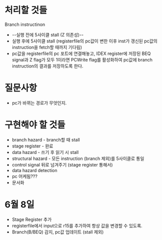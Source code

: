 # 처리할 것들
Branch instructinon
- --실행 전에 5사이클 stall (Z 의존성)--
- 실행 후에 5사이클 stall (registerfile의 pc값이 변한 이후 inst가 갱신된 pc값의 instruction을 fetch할 때까지 기다림)
- pc값을 registerfile의 pc 포트에 연결해놓고, IDEX register에 저장된 BEQ signal과 Z flag가 모두 1이라면 PCWrite flag를 활성화하여 pc값에 branch instruction의 결과를 저장하도록 한다.

# 질문사항
- pc가 바뀌는 경로가 무엇인지.


# 구현해야 할 것들
- branch hazard - branch할 때 stall
- stage register - 완료
- data hazard - 쓰기 후 읽기 시 stall
- structural hazard - 모든 instruction (branch 제외)를 5사이클로 통일
- control signal 뒤로 넘겨주기 (stage register 통해서)
- data hazard detection
- pc 어케됨???
- 문서화

# 6월 8일
- Stage Register 추가
- registerfile에서 input으로 r15를 추가하여 항상 값을 변경할 수 있도록.
- Branch(B/BEQ) 감지, pc값 업데이트 (stall 제외)